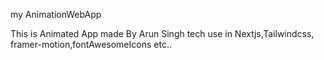 my AnimationWebApp

This is Animated App made By Arun Singh
tech use in Nextjs,Tailwindcss, framer-motion,fontAwesomeIcons etc..
